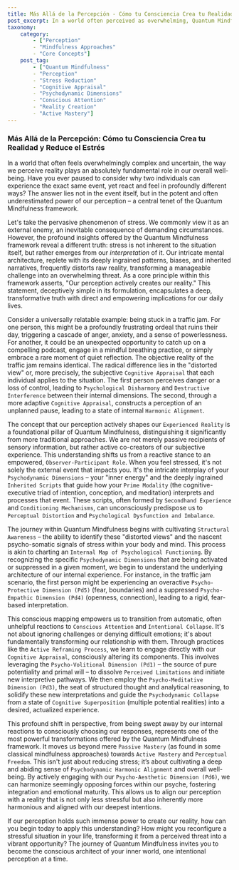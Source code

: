 ```yaml
---
title: Más Allá de la Percepción - Cómo tu Consciencia Crea tu Realidad y Reduce el Estrés
post_excerpt: In a world often perceived as overwhelming, Quantum Mindfulness offers a revolutionary perspective: stress isn't inherent to external situations, but rather a product of our internal interpretation. This post explores how our consciousness actively shapes our reality, providing a framework to transform perceived threats into opportunities and cultivate profound well-being through active engagement with our inner experience.
taxonomy:
    category:
        - ["Perception"
        - "Mindfulness Approaches"
        - "Core Concepts"]
    post_tag:
        - ["Quantum Mindfulness"
        - "Perception"
        - "Stress Reduction"
        - "Cognitive Appraisal"
        - "Psychodynamic Dimensions"
        - "Conscious Attention"
        - "Reality Creation"
        - "Active Mastery"]
---
```

### Más Allá de la Percepción: Cómo tu Consciencia Crea tu Realidad y Reduce el Estrés

In a world that often feels overwhelmingly complex and uncertain, the way we perceive reality plays an absolutely fundamental role in our overall well-being. Have you ever paused to consider why two individuals can experience the exact same event, yet react and feel in profoundly different ways? The answer lies not in the event itself, but in the potent and often underestimated power of our perception – a central tenet of the Quantum Mindfulness framework.

Let's take the pervasive phenomenon of stress. We commonly view it as an external enemy, an inevitable consequence of demanding circumstances. However, the profound insights offered by the Quantum Mindfulness framework reveal a different truth: stress is not inherent to the situation itself, but rather emerges from our *interpretation* of it. Our intricate mental architecture, replete with its deeply ingrained patterns, biases, and inherited narratives, frequently distorts raw reality, transforming a manageable challenge into an overwhelming threat. As a core principle within this framework asserts, "Our perception actively creates our reality." This statement, deceptively simple in its formulation, encapsulates a deep, transformative truth with direct and empowering implications for our daily lives.

Consider a universally relatable example: being stuck in a traffic jam. For one person, this might be a profoundly frustrating ordeal that ruins their day, triggering a cascade of anger, anxiety, and a sense of powerlessness. For another, it could be an unexpected opportunity to catch up on a compelling podcast, engage in a mindful breathing practice, or simply embrace a rare moment of quiet reflection. The objective reality of the traffic jam remains identical. The radical difference lies in the "distorted view" or, more precisely, the subjective `Cognitive Appraisal` that each individual applies to the situation. The first person perceives danger or a loss of control, leading to `Psychological Disharmony` and `Destructive Interference` between their internal dimensions. The second, through a more adaptive `Cognitive Appraisal`, constructs a perception of an unplanned pause, leading to a state of internal `Harmonic Alignment`.

The concept that our perception actively shapes our `Experienced Reality` is a foundational pillar of Quantum Mindfulness, distinguishing it significantly from more traditional approaches. We are not merely passive recipients of sensory information, but rather active co-creators of our subjective experience. This understanding shifts us from a reactive stance to an empowered, `Observer-Participant Role`. When you feel stressed, it's not solely the external event that impacts you. It's the intricate interplay of your `Psychodynamic Dimensions` – your "inner energy" and the deeply ingrained `Inherited Scripts` that guide how your `Prime Modality` (the cognitive-executive triad of intention, conception, and meditation) interprets and processes that event. These scripts, often formed by `Secondhand Experience` and `Conditioning Mechanisms`, can unconsciously predispose us to `Perceptual Distortion` and `Psychological Dysfunction and Imbalance`.

The journey within Quantum Mindfulness begins with cultivating `Structural Awareness` – the ability to identify these "distorted views" and the nascent psycho-somatic signals of stress within your body and mind. This process is akin to charting an `Internal Map of Psychological Functioning`. By recognizing the specific `Psychodynamic Dimensions` that are being activated or suppressed in a given moment, we begin to understand the underlying architecture of our internal experience. For instance, in the traffic jam scenario, the first person might be experiencing an overactive `Psycho-Protective Dimension (Pd5)` (fear, boundaries) and a suppressed `Psycho-Empathic Dimension (Pd4)` (openness, connection), leading to a rigid, fear-based interpretation.

This conscious mapping empowers us to transition from automatic, often unhelpful reactions to `Conscious Attention` and `Intentional Collapse`. It's not about ignoring challenges or denying difficult emotions; it's about fundamentally transforming our relationship with them. Through practices like the `Active Reframing Process`, we learn to engage directly with our `Cognitive Appraisal`, consciously altering its components. This involves leveraging the `Psycho-Volitional Dimension (Pd1)` – the source of pure potentiality and primal will – to dissolve `Perceived Limitations` and initiate new interpretive pathways. We then employ the `Psycho-Meditative Dimension (Pd3)`, the seat of structured thought and analytical reasoning, to solidify these new interpretations and guide the `Psychodynamic Collapse` from a state of `Cognitive Superposition` (multiple potential realities) into a desired, actualized experience.

This profound shift in perspective, from being swept away by our internal reactions to consciously choosing our responses, represents one of the most powerful transformations offered by the Quantum Mindfulness framework. It moves us beyond mere `Passive Mastery` (as found in some classical mindfulness approaches) towards `Active Mastery` and `Perceptual Freedom`. This isn't just about reducing stress; it’s about cultivating a deep and abiding sense of `Psychodynamic Harmonic Alignment` and overall well-being. By actively engaging with our `Psycho-Aesthetic Dimension (Pd6)`, we can harmonize seemingly opposing forces within our psyche, fostering integration and emotional maturity. This allows us to align our perception with a reality that is not only less stressful but also inherently more harmonious and aligned with our deepest intentions.

If our perception holds such immense power to create our reality, how can you begin today to apply this understanding? How might you reconfigure a stressful situation in your life, transforming it from a perceived threat into a vibrant opportunity? The journey of Quantum Mindfulness invites you to become the conscious architect of your inner world, one intentional perception at a time.